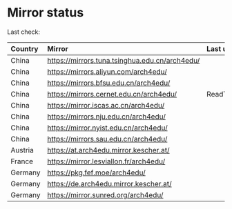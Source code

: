 <script src="./time.js"></script>
# Mirror status
Last check: <script type="text/javascript">localize(1748200682.838011);</script>

|Country|Mirror|Last update|
|:------|:-----|:----------|
|China|https://mirrors.tuna.tsinghua.edu.cn/arch4edu/|<script type="text/javascript">localize(1748155378);</script>|
|China|https://mirrors.aliyun.com/arch4edu/|<script type="text/javascript">localize(1748155378);</script>|
|China|https://mirrors.bfsu.edu.cn/arch4edu/|<script type="text/javascript">localize(1748155378);</script>|
|China|https://mirrors.cernet.edu.cn/arch4edu/|ReadTimeout|
|China|https://mirror.iscas.ac.cn/arch4edu/|<script type="text/javascript">localize(1748155378);</script>|
|China|https://mirrors.nju.edu.cn/arch4edu/|<script type="text/javascript">localize(1748069055);</script>|
|China|https://mirror.nyist.edu.cn/arch4edu/|<script type="text/javascript">localize(1748155378);</script>|
|China|https://mirrors.sau.edu.cn/arch4edu/|<script type="text/javascript">localize(1731653531);</script>|
|Austria|https://at.arch4edu.mirror.kescher.at/|<script type="text/javascript">localize(1748155378);</script>|
|France|https://mirror.lesviallon.fr/arch4edu/|<script type="text/javascript">localize(1748155378);</script>|
|Germany|https://pkg.fef.moe/arch4edu/|<script type="text/javascript">localize(1748155378);</script>|
|Germany|https://de.arch4edu.mirror.kescher.at/|<script type="text/javascript">localize(1748155378);</script>|
|Germany|https://mirror.sunred.org/arch4edu/|<script type="text/javascript">localize(1748155378);</script>|

<script src="./tablefilter/tablefilter.js"></script>
<script src="./table.js"></script>